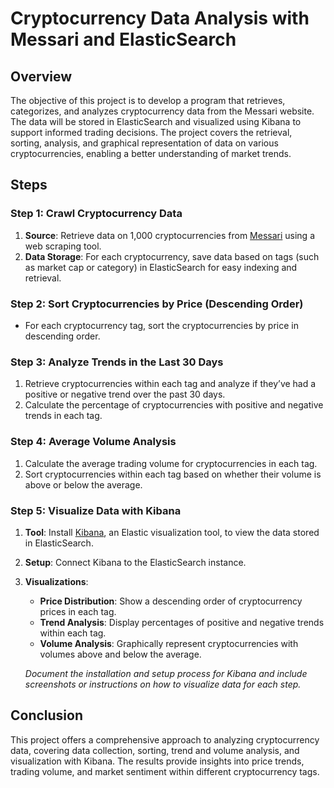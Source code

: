 # Cryptocurrency Data Analysis with Messari and ElasticSearch

## Overview
The objective of this project is to develop a program that retrieves, categorizes, and analyzes cryptocurrency data from the Messari website. The data will be stored in ElasticSearch and visualized using Kibana to support informed trading decisions. The project covers the retrieval, sorting, analysis, and graphical representation of data on various cryptocurrencies, enabling a better understanding of market trends.


## Steps

### Step 1: Crawl Cryptocurrency Data
1. **Source**: Retrieve data on 1,000 cryptocurrencies from [Messari](https://messari.io/) using a web scraping tool.
2. **Data Storage**: For each cryptocurrency, save data based on tags (such as market cap or category) in ElasticSearch for easy indexing and retrieval.


### Step 2: Sort Cryptocurrencies by Price (Descending Order)
- For each cryptocurrency tag, sort the cryptocurrencies by price in descending order.
  

### Step 3: Analyze Trends in the Last 30 Days
1. Retrieve cryptocurrencies within each tag and analyze if they’ve had a positive or negative trend over the past 30 days.
2. Calculate the percentage of cryptocurrencies with positive and negative trends in each tag.

### Step 4: Average Volume Analysis
1. Calculate the average trading volume for cryptocurrencies in each tag.
2. Sort cryptocurrencies within each tag based on whether their volume is above or below the average.

### Step 5: Visualize Data with Kibana
1. **Tool**: Install [Kibana](https://www.elastic.co/kibana), an Elastic visualization tool, to view the data stored in ElasticSearch.
2. **Setup**: Connect Kibana to the ElasticSearch instance.
3. **Visualizations**:
   - **Price Distribution**: Show a descending order of cryptocurrency prices in each tag.
   - **Trend Analysis**: Display percentages of positive and negative trends within each tag.
   - **Volume Analysis**: Graphically represent cryptocurrencies with volumes above and below the average.

   *Document the installation and setup process for Kibana and include screenshots or instructions on how to visualize data for each step.*

## Conclusion
This project offers a comprehensive approach to analyzing cryptocurrency data, covering data collection, sorting, trend and volume analysis, and visualization with Kibana. The results provide insights into price trends, trading volume, and market sentiment within different cryptocurrency tags. 
